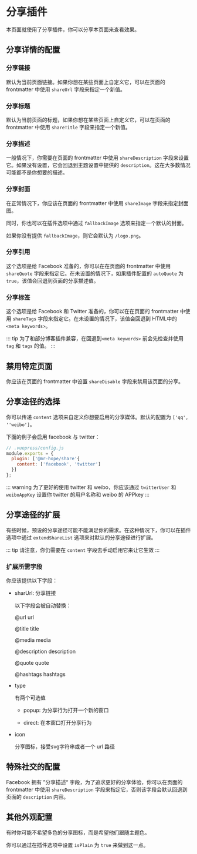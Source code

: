# 分享插件

本页面就使用了分享插件，你可以分享本页面来查看效果。

## 分享详情的配置

### 分享链接

默认为当前页面链接。如果你想在某些页面上自定义它，可以在页面的 frontmatter 中使用 `shareUrl` 字段来指定一个新值。

### 分享标题

默认为当前页面的标题，如果你想在某些页面上自定义它，可以在页面的 frontmatter 中使用 `shareTitle` 字段来指定一个新值。

### 分享描述

一般情况下，你需要在页面的 frontmatter 中使用 `shareDescription` 字段来设置它。如果没有设置，它会回退到主题设置中提供的 `description`。这在大多数情况可能都不是你想要的描述。

### 分享封面

在正常情况下，你应该在页面的 frontmatter 中使用 `shareImage` 字段来指定封面图。

同时，你也可以在插件选项中通过 `fallbackImage` 选项来指定一个默认的封面。

如果你没有提供 `fallbackImage`，则它会默认为 `/logo.png`。

### 分享引用

这个选项是给 Facebook 准备的，你可以在在页面的 frontmatter 中使用 `shareQuote` 字段来指定它。在未设置的情况下，如果插件配置的 `autoQuote` 为 `true`，该值会回退到页面的分享描述值。

### 分享标签

这个选项是给 Facebook 和 Twitter 准备的，你可以在在页面的 frontmatter 中使用 `shareTags` 字段来指定它。在未设置的情况下，该值会回退到 HTML中的 `<meta keywords>`。

::: tip
为了和部分博客插件兼容，在回退到`<meta keywords>` 前会先检查并使用 `tag` 和 `tags` 的值。
:::

## 禁用特定页面

你应该在页面的 frontmatter 中设置 `shareDisable` 字段来禁用该页面的分享。

## 分享途径的选择

你可以传递 `content` 选项来自定义你想要启用的分享媒体。默认的配置为 `['qq', ''weibo']`。

下面的例子会启用 facebook 与 twitter：

```js
// .vuepress/config.js
module.exports = {
  plugin: ['@mr-hope/share'{
    content: ['facebook', 'twitter']
  }]
};
```

::: warning
为了更好的使用 twitter 和 weibo，你应该通过 `twitterUser` 和 `weiboAppKey` 设置你 twitter 的用户名称和 weibo 的 APPkey
:::

## 分享途径的扩展

有些时候，预设的分享途径可能不能满足你的需求。在这种情况下，你可以在插件选项中通过 `extendShareList` 选项来对默认的分享途径进行扩展。

::: tip
请注意，你仍需要在 `content` 字段去手动启用它来让它生效
:::

### 扩展所需字段

你应该提供以下字段：

- sharUrl: 分享链接

  以下字段会被自动替换：

  @url url
  
  @title title
  
  @media media
  
  @description description
  
  @quote quote
  
  @hashtags hashtags

- type

  有两个可选值

  - popup: 为分享行为打开一个新的窗口

  - direct: 在本窗口打开分享行为

- icon

  分享图标，接受svg字符串或者一个 url 路径

## 特殊社交的配置

Facebook 拥有 ”分享描述“ 字段，为了追求更好的分享体验，你可以在页面的 frontmatter 中使用 `shareDescription` 字段来指定它，否则该字段会默认回退到页面的 `description` 内容。

## 其他外观配置

有时你可能不希望多色的分享图标，而是希望他们跟随主题色。

你可以通过在插件选项中设置 `isPlain` 为 `true` 来做到这一点。
